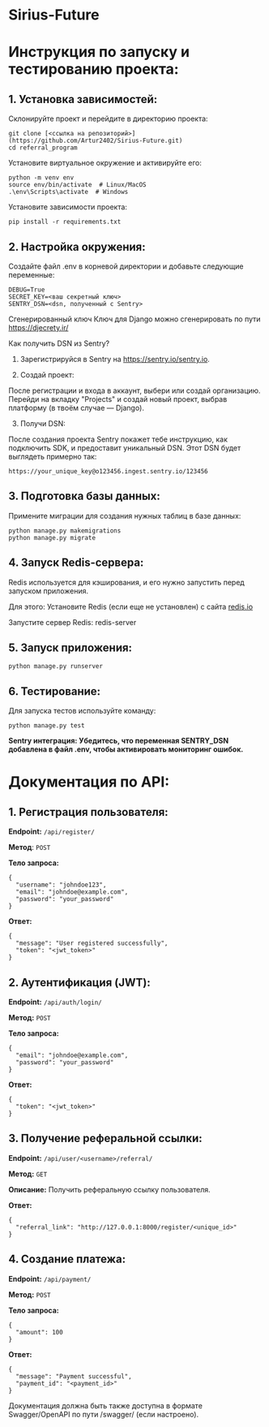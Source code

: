 # Sirius-Future
# Инструкция по запуску и тестированию проекта:
## 1. Установка зависимостей: 

Склонируйте проект и перейдите в директорию проекта:
```
git clone [<ссылка на репозиторий>](https://github.com/Artur2402/Sirius-Future.git)
cd referral_program
```
Установите виртуальное окружение и активируйте его:
```
python -m venv env
source env/bin/activate  # Linux/MacOS
.\env\Scripts\activate  # Windows
```
Установите зависимости проекта:
```
pip install -r requirements.txt
```
## 2. Настройка окружения: 
Создайте файл .env в корневой директории и добавьте следующие переменные:
```
DEBUG=True
SECRET_KEY=<ваш секретный ключ>
SENTRY_DSN=<dsn, полученный с Sentry>
```
Сгенерированный ключ Ключ для Django можно сгенерировать по пути https://djecrety.ir/

Как получить DSN из Sentry?
1. Зарегистрируйся в Sentry на https://sentry.io/sentry.io.

2. Создай проект:

После регистрации и входа в аккаунт, выбери или создай организацию.
Перейди на вкладку "Projects" и создай новый проект, выбрав платформу (в твоём случае — Django).

3. Получи DSN:

После создания проекта Sentry покажет тебе инструкцию, как подключить SDK, и предоставит уникальный DSN.
Этот DSN будет выглядеть примерно так:
```
https://your_unique_key@o123456.ingest.sentry.io/123456
```
## 3. Подготовка базы данных: 
Примените миграции для создания нужных таблиц в базе данных:
```
python manage.py makemigrations
python manage.py migrate
```
## 4. Запуск Redis-сервера: 
Redis используется для кэширования, и его нужно запустить перед запуском приложения. 

Для этого:
Установите Redis (если еще не установлен) с сайта [redis.io](https://redis.io/)

Запустите сервер Redis:
redis-server

## 5. Запуск приложения:
```
python manage.py runserver
```
## 6. Тестирование: 
Для запуска тестов используйте команду:
```
python manage.py test
```
**Sentry интеграция: Убедитесь, что переменная SENTRY_DSN добавлена в файл .env, чтобы активировать мониторинг ошибок.**

# Документация по API:
## 1. Регистрация пользователя:

**Endpoint:**  ```/api/register/```

**Метод**: ```POST```

**Тело запроса:**
```
{
  "username": "johndoe123",
  "email": "johndoe@example.com",
  "password": "your_password"
}
```

**Ответ:**
```
{
  "message": "User registered successfully",
  "token": "<jwt_token>"
}
```

## 2. Аутентификация (JWT):

**Endpoint:** ```/api/auth/login/```

**Метод:** ```POST```

**Тело запроса:**
```
{
  "email": "johndoe@example.com",
  "password": "your_password"
}
```

**Ответ:**
```
{
  "token": "<jwt_token>"
}
```

## 3. Получение реферальной ссылки:

**Endpoint:** ```/api/user/<username>/referral/```

**Метод:** ```GET```

**Описание:** Получить реферальную ссылку пользователя.

**Ответ:**
```
{
  "referral_link": "http://127.0.0.1:8000/register/<unique_id>"
}
```

## 4. Создание платежа:

**Endpoint:** ```/api/payment/```

**Метод:** ```POST```

**Тело запроса:**
```
{
  "amount": 100
}
```

**Ответ:**
```
{
  "message": "Payment successful",
  "payment_id": "<payment_id>"
}
```

Документация должна быть также доступна в формате Swagger/OpenAPI по пути /swagger/ (если настроено).
